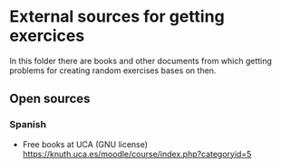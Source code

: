 External sources for getting exercices
=====================================

In this folder there are books and other documents from which getting problems for creating random exercises bases on then.



## Open sources

### Spanish

- Free books at UCA (GNU license) https://knuth.uca.es/moodle/course/index.php?categoryid=5

